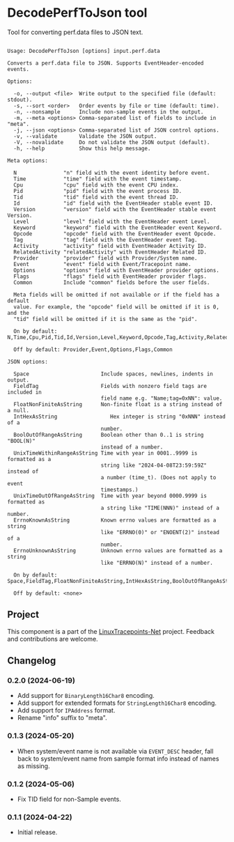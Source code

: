 # DecodePerfToJson tool

Tool for converting perf.data files to JSON text.

```

Usage: DecodePerfToJson [options] input.perf.data

Converts a perf.data file to JSON. Supports EventHeader-encoded events.

Options:

  -o, --output <file>  Write output to the specified file (default: stdout).
  -s, --sort <order>   Order events by file or time (default: time).
  -n, --nonsample      Include non-sample events in the output.
  -m, --meta <options> Comma-separated list of fields to include in "meta".
  -j, --json <options> Comma-separated list of JSON control options.
  -v, --validate       Validate the JSON output.
  -V, --novalidate     Do not validate the JSON output (default).
  -h, --help           Show this help message.

Meta options:

  N               "n" field with the event identity before event.
  Time            "time" field with the event timestamp.
  Cpu             "cpu" field with the event CPU index.
  Pid             "pid" field with the event process ID.
  Tid             "tid" field with the event thread ID.
  Id              "id" field with the EventHeader stable event ID.
  Version         "version" field with the EventHeader stable event Version.
  Level           "level" field with the EventHeader event Level.
  Keyword         "keyword" field with the EventHeader event Keyword.
  Opcode          "opcode" field with the EventHeader event Opcode.
  Tag             "tag" field with the EventHeader event Tag.
  Activity        "activity" field with EventHeader Activity ID.
  RelatedActivity "relatedActivity" with EventHeader Related ID.
  Provider        "provider" field with Provider/System name.
  Event           "event" field with Event/Tracepoint name.
  Options         "options" field with EventHeader provider options.
  Flags           "flags" field with EventHeader provider flags.
  Common          Include "common" fields before the user fields.

  Meta fields will be omitted if not available or if the field has a default
  value. For example, the "opcode" field will be omitted if it is 0, and the
  "tid" field will be omitted if it is the same as the "pid".

  On by default:  N,Time,Cpu,Pid,Tid,Id,Version,Level,Keyword,Opcode,Tag,Activity,RelatedActivity

  Off by default: Provider,Event,Options,Flags,Common

JSON options:

  Space                       Include spaces, newlines, indents in output.
  FieldTag                    Fields with nonzero field tags are included in
                              field name e.g. "Name;tag=0xNN": value.
  FloatNonFiniteAsString      Non-finite float is a string instead of a null.
  IntHexAsString                 Hex integer is string "0xNNN" instead of a
                              number.
  BoolOutOfRangeAsString      Boolean other than 0..1 is string "BOOL(N)"
                              instead of a number.
  UnixTimeWithinRangeAsString Time with year in 0001..9999 is formatted as a
                              string like "2024-04-08T23:59:59Z" instead of
                              a number (time_t). (Does not apply to event
                              timestamps.)
  UnixTimeOutOfRangeAsString  Time with year beyond 0000.9999 is formatted as
                              a string like "TIME(NNN)" instead of a number.
  ErrnoKnownAsString          Known errno values are formatted as a string
                              like "ERRNO(0)" or "ENOENT(2)" instead of a
                              number.
  ErrnoUnknownAsString        Unknown errno values are formatted as a string
                              like "ERRNO(N)" instead of a number.

  On by default:  Space,FieldTag,FloatNonFiniteAsString,IntHexAsString,BoolOutOfRangeAsString,UnixTimeWithinRangeAsString,UnixTimeOutOfRangeAsString,ErrnoKnownAsString,ErrnoUnknownAsString

  Off by default: <none>
```

## Project

This component is a part of the
[LinuxTracepoints-Net](https://github.com/microsoft/LinuxTracepoints-Net)
project. Feedback and contributions are welcome.

## Changelog

### 0.2.0 (2024-06-19)

- Add support for `BinaryLength16Char8` encoding.
- Add support for extended formats for `StringLength16Char8` encoding.
- Add support for `IPAddress` format.
- Rename "info" suffix to "meta".

### 0.1.3 (2024-05-20)

- When system/event name is not available via `EVENT_DESC` header, fall back to
  system/event name from sample format info instead of names as missing.

### 0.1.2 (2024-05-06)

- Fix TID field for non-Sample events.

### 0.1.1 (2024-04-22)

- Initial release.

